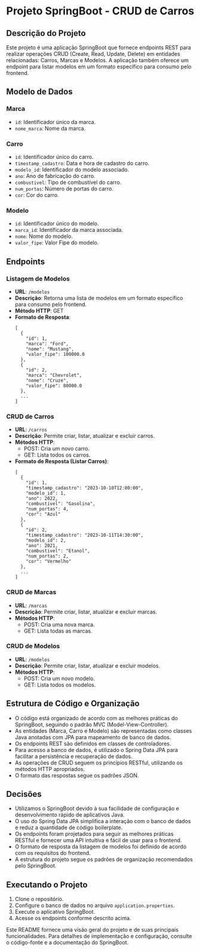 # Projeto SpringBoot - CRUD de Carros

## Descrição do Projeto
Este projeto é uma aplicação SpringBoot que fornece endpoints REST para realizar operações CRUD (Create, Read, Update, Delete) em entidades relacionadas: Carros, Marcas e Modelos. A aplicação também oferece um endpoint para listar modelos em um formato específico para consumo pelo frontend.

## Modelo de Dados

### Marca
- `id`: Identificador único da marca.
- `nome_marca`: Nome da marca.

### Carro
- `id`: Identificador único do carro.
- `timestamp_cadastro`: Data e hora de cadastro do carro.
- `modelo_id`: Identificador do modelo associado.
- `ano`: Ano de fabricação do carro.
- `combustivel`: Tipo de combustível do carro.
- `num_portas`: Número de portas do carro.
- `cor`: Cor do carro.

### Modelo
- `id`: Identificador único do modelo.
- `marca_id`: Identificador da marca associada.
- `nome`: Nome do modelo.
- `valor_fipe`: Valor Fipe do modelo.

## Endpoints

### Listagem de Modelos
- **URL**: `/modelos`
- **Descrição**: Retorna uma lista de modelos em um formato específico para consumo pelo frontend.
- **Método HTTP**: GET
- **Formato de Resposta**:
  ```
  [
    {
      "id": 1,
      "marca": "Ford",
      "nome": "Mustang",
      "valor_fipe": 100000.0
    },
    {
      "id": 2,
      "marca": "Chevrolet",
      "nome": "Cruze",
      "valor_fipe": 80000.0
    },
    ...
  ]
  ```

### CRUD de Carros
- **URL**: `/carros`
- **Descrição**: Permite criar, listar, atualizar e excluir carros.
- **Métodos HTTP**:
    - POST: Cria um novo carro.
    - GET: Lista todos os carros.
- **Formato de Resposta (Listar Carros)**:
  ```
  [
    {
      "id": 1,
      "timestamp_cadastro": "2023-10-10T12:00:00",
      "modelo_id": 1,
      "ano": 2022,
      "combustivel": "Gasolina",
      "num_portas": 4,
      "cor": "Azul"
    },
    {
      "id": 2,
      "timestamp_cadastro": "2023-10-11T14:30:00",
      "modelo_id": 2,
      "ano": 2021,
      "combustivel": "Etanol",
      "num_portas": 2,
      "cor": "Vermelho"
    },
    ...
  ]
  ```

### CRUD de Marcas
- **URL**: `/marcas`
- **Descrição**: Permite criar, listar, atualizar e excluir marcas.
- **Métodos HTTP**:
    - POST: Cria uma nova marca.
    - GET: Lista todas as marcas.

### CRUD de Modelos
- **URL**: `/modelos`
- **Descrição**: Permite criar, listar, atualizar e excluir modelos.
- **Métodos HTTP**:
    - POST: Cria um novo modelo.
    - GET: Lista todos os modelos.

## Estrutura de Código e Organização
- O código está organizado de acordo com as melhores práticas do SpringBoot, seguindo o padrão MVC (Model-View-Controller).
- As entidades (Marca, Carro e Modelo) são representadas como classes Java anotadas com JPA para mapeamento de banco de dados.
- Os endpoints REST são definidos em classes de controladores.
- Para acesso a banco de dados, é utilizado o Spring Data JPA para facilitar a persistência e recuperação de dados.
- As operações de CRUD seguem os princípios RESTful, utilizando os métodos HTTP apropriados.
- O formato das respostas segue os padrões JSON.

## Decisões
- Utilizamos o SpringBoot devido à sua facilidade de configuração e desenvolvimento rápido de aplicativos Java.
- O uso do Spring Data JPA simplifica a interação com o banco de dados e reduz a quantidade de código boilerplate.
- Os endpoints foram projetados para seguir as melhores práticas RESTful e fornecer uma API intuitiva e fácil de usar para o frontend.
- O formato de resposta da listagem de modelos foi definido de acordo com os requisitos do frontend.
- A estrutura do projeto segue os padrões de organização recomendados pelo SpringBoot.

## Executando o Projeto
1. Clone o repositório.
2. Configure o banco de dados no arquivo `application.properties`.
3. Execute o aplicativo SpringBoot.
4. Acesse os endpoints conforme descrito acima.

Este README fornece uma visão geral do projeto e de suas principais funcionalidades. Para detalhes de implementação e configuração, consulte o código-fonte e a documentação do SpringBoot.
